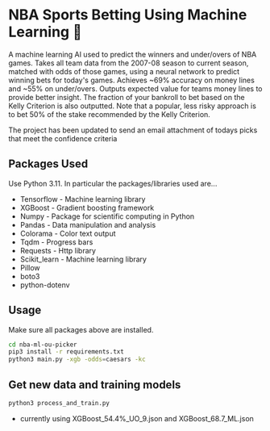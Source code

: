 # NBA Sports Betting Using Machine Learning 🏀

A machine learning AI used to predict the winners and under/overs of NBA games. Takes all team data from the 2007-08 season to current season, matched with odds of those games, using a neural network to predict winning bets for today's games. Achieves ~69% accuracy on money lines and ~55% on under/overs. Outputs expected value for teams money lines to provide better insight. The fraction of your bankroll to bet based on the Kelly Criterion is also outputted. Note that a popular, less risky approach is to bet 50% of the stake recommended by the Kelly Criterion.

The project has been updated to send an email attachment of todays picks that meet the confidence criteria

## Packages Used

Use Python 3.11. In particular the packages/libraries used are...

- Tensorflow - Machine learning library
- XGBoost - Gradient boosting framework
- Numpy - Package for scientific computing in Python
- Pandas - Data manipulation and analysis
- Colorama - Color text output
- Tqdm - Progress bars
- Requests - Http library
- Scikit_learn - Machine learning library
- Pillow
- boto3
- python-dotenv

## Usage

Make sure all packages above are installed.

```bash
cd nba-ml-ou-picker
pip3 install -r requirements.txt
python3 main.py -xgb -odds=caesars -kc
```

## Get new data and training models

```bash
python3 process_and_train.py
```

- currently using XGBoost_54.4%_UO_9.json and XGBoost_68.7_ML.json